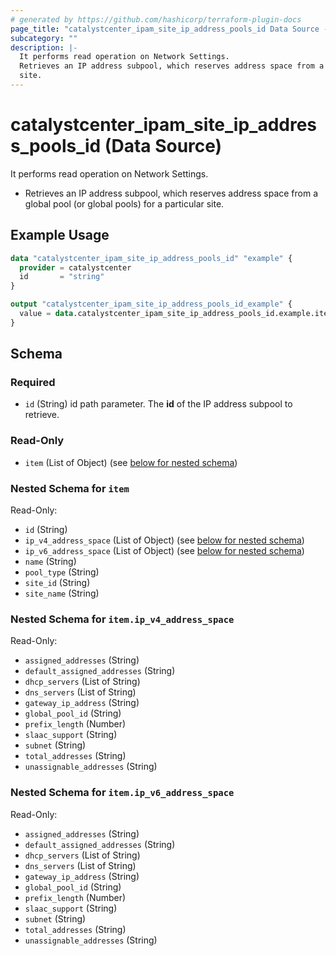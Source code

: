 ```yaml
---
# generated by https://github.com/hashicorp/terraform-plugin-docs
page_title: "catalystcenter_ipam_site_ip_address_pools_id Data Source - terraform-provider-catalystcenter"
subcategory: ""
description: |-
  It performs read operation on Network Settings.
  Retrieves an IP address subpool, which reserves address space from a global pool (or global pools) for a particular
  site.
---
```


# catalystcenter_ipam_site_ip_address_pools_id (Data Source)

It performs read operation on Network Settings.

- Retrieves an IP address subpool, which reserves address space from a global pool (or global pools) for a particular
site.

## Example Usage

```terraform
data "catalystcenter_ipam_site_ip_address_pools_id" "example" {
  provider = catalystcenter
  id       = "string"
}

output "catalystcenter_ipam_site_ip_address_pools_id_example" {
  value = data.catalystcenter_ipam_site_ip_address_pools_id.example.item
}
```

<!-- schema generated by tfplugindocs -->
## Schema

### Required

- `id` (String) id path parameter. The **id** of the IP address subpool to retrieve.

### Read-Only

- `item` (List of Object) (see [below for nested schema](#nestedatt--item))

<a id="nestedatt--item"></a>
### Nested Schema for `item`

Read-Only:

- `id` (String)
- `ip_v4_address_space` (List of Object) (see [below for nested schema](#nestedobjatt--item--ip_v4_address_space))
- `ip_v6_address_space` (List of Object) (see [below for nested schema](#nestedobjatt--item--ip_v6_address_space))
- `name` (String)
- `pool_type` (String)
- `site_id` (String)
- `site_name` (String)

<a id="nestedobjatt--item--ip_v4_address_space"></a>
### Nested Schema for `item.ip_v4_address_space`

Read-Only:

- `assigned_addresses` (String)
- `default_assigned_addresses` (String)
- `dhcp_servers` (List of String)
- `dns_servers` (List of String)
- `gateway_ip_address` (String)
- `global_pool_id` (String)
- `prefix_length` (Number)
- `slaac_support` (String)
- `subnet` (String)
- `total_addresses` (String)
- `unassignable_addresses` (String)


<a id="nestedobjatt--item--ip_v6_address_space"></a>
### Nested Schema for `item.ip_v6_address_space`

Read-Only:

- `assigned_addresses` (String)
- `default_assigned_addresses` (String)
- `dhcp_servers` (List of String)
- `dns_servers` (List of String)
- `gateway_ip_address` (String)
- `global_pool_id` (String)
- `prefix_length` (Number)
- `slaac_support` (String)
- `subnet` (String)
- `total_addresses` (String)
- `unassignable_addresses` (String)
